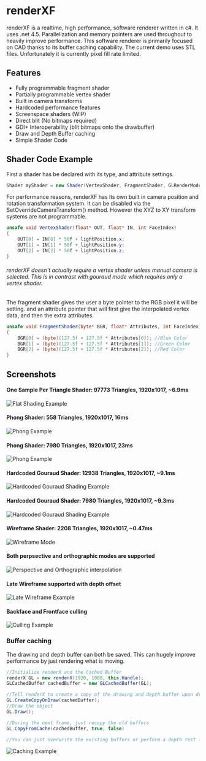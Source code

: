 # renderXF
renderXF is a realtime, high performance, software renderer written in c#. It uses .net 4.5. Parallelization and memory pointers are used throughout to heavily improve performance. This software renderer is primarily focused on CAD thanks to its buffer caching capability. The current demo uses STL files. Unfortunately it is currently pixel fill rate limited. <br/>

## Features
- Fully programmable fragment shader
- Partially programmable vertex shader
- Built in camera transforms
- Hardcoded performance features
- Screenspace shaders (WIP)
- Direct blit (No bitmaps required)
- GDI+ Interoperability (blit bitmaps onto the drawbuffer)
- Draw and Depth Buffer caching
- Simple Shader Code


## Shader Code Example
First a shader has be declared with its type, and attribute settings.
```c#
Shader myShader = new Shader(VertexShader, FragmentShader, GLRenderMode.Line, GLExtraAttributeData.None);

```
For performance reasons, renderXF has its own built in camera position and rotation transformation system. It can be disabled via the SetOverrideCameraTransform() method. However the XYZ to XY transform systems are not programmable.

```c#
unsafe void VertexShader(float* OUT, float* IN, int FaceIndex)
{
    OUT[0] = IN[0] * 50f + lightPosition.x;
    OUT[1] = IN[1] * 50f + lightPosition.y;
    OUT[2] = IN[2] * 50f + lightPosition.z;
}
```
###### renderXF doesn't actually require a vertex shader unless manual camera is selected. This is in contrast with gouraud mode which requires only a vertex shader.

The fragment shader gives the user a byte pointer to the RGB pixel it will be setting. and an attribute pointer that will first give the interpolated vertex data, and then the extra attributes.
```c#
unsafe void FragmentShader(byte* BGR, float* Attributes, int FaceIndex)
{
    BGR[0] = (byte)(127.5f + 127.5f * Attributes[0]); //Blue Color
    BGR[1] = (byte)(127.5f + 127.5f * Attributes[1]); //Green Color
    BGR[2] = (byte)(127.5f + 127.5f * Attributes[2]); //Red Color
}
```

## Screenshots
#### One Sample Per Triangle Shader: 97773 Triangles, 1920x1017, ~6.9ms
![Flat Shading Example](https://i.imgur.com/XeEbYci.png)

#### Phong Shader: 558 Triangles, 1920x1017, 16ms
![Phong Example](https://i.imgur.com/QPBYM0s.png)

#### Phong Shader: 7980 Triangles, 1920x1017, 23ms
![Phong Example](https://i.imgur.com/4YiKSkv.png)

#### Hardcoded Gouraud Shader: 12938 Triangles, 1920x1017, ~9.1ms
![Hardcoded Gouraud Shading Example](https://i.imgur.com/8g3ieII.png) 

#### Hardcoded Gouraud Shader: 7980 Triangles, 1920x1017, ~9.3ms
![Hardcoded Gouraud Shading Example](https://i.imgur.com/2nbCUOs.png)

#### Wireframe Shader: 2208 Triangles, 1920x1017, ~0.47ms
![Wireframe Mode](https://i.imgur.com/QB98IEo.png) 

#### Both perpsective and orthographic modes are supported
![Perspective and Orthographic interpolation](https://i.imgur.com/4SR1Qtx.gif)

#### Late Wireframe supported with depth offset
![Late Wireframe Example](https://i.imgur.com/5t9iNZn.png)

#### Backface and Frontface culling
![Culling Example](https://i.imgur.com/I6QNBsm.png)

### Buffer caching
The drawing and depth buffer can both be saved. This can hugely improve performance by just rendering what is moving.
```c#
//Initialize renderX and the Cached Buffer
renderX GL = new renderX(1920, 1080, this.Handle);
GLCachedBuffer cachedBuffer = new GLCachedBuffer(GL);

//Tell renderX to create a copy of the drawing and depth buffer upon draw
GL.CreateCopyOnDraw(cachedBuffer);
//Draw the object
GL.Draw();

//During the next frame, just recopy the old buffers
GL.CopyFromCache(cachedBuffer, true, false)

//You can just overwrite the existing buffers or perform a depth test for each pixel.
```

![Caching Example](https://i.imgur.com/2y0COTs.png)
